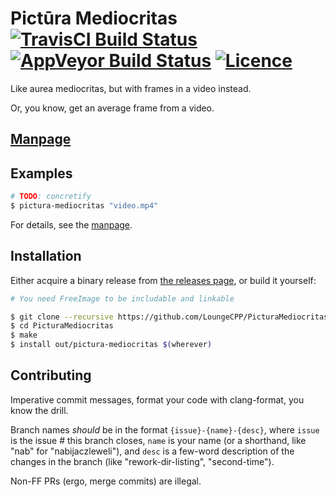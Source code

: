 # Pictūra Mediocritas [![TravisCI Build Status](https://travis-ci.org/LoungeCPP/PicturaMediocritas.svg?branch=master)](https://travis-ci.org/LoungeCPP/PicturaMediocritas) [![AppVeyor Build Status](https://ci.appveyor.com/api/projects/status/13nn4a1r52ubgg9d/branch/master?svg=true)](https://ci.appveyor.com/project/nabijaczleweli/picturamediocritas/branch/master) [![Licence](https://img.shields.io/badge/license-MIT-blue.svg?style=flat)](LICENSE)
Like aurea mediocritas, but with frames in a video instead.

Or, you know, get an average frame from a video.

## [Manpage](https://cdn.rawgit.com/LoungeCPP/PicturaMediocritas/man/pictura-mediocritas.1.html)

## Examples

```sh
# TODO: concretify
$ pictura-mediocritas "video.mp4"
```

For details, see the [manpage](https://cdn.rawgit.com/LoungeCPP/PicturaMediocritas/man/pictura-mediocritas.1.html).

## Installation

Either acquire a binary release from [the releases page](https://github.com/LoungeCPP/PicturaMediocritas/releases),
or build it yourself:

```sh
# You need FreeImage to be includable and linkable

$ git clone --recursive https://github.com/LoungeCPP/PicturaMediocritas
$ cd PicturaMediocritas
$ make
$ install out/pictura-mediocritas $(wherever)
```

## Contributing

Imperative commit messages, format your code with clang-format, you know the drill.

Branch names *should* be in the format `{issue}-{name}-{desc}`, where
`issue` is the issue # this branch closes,
`name` is your name (or a shorthand, like "nab" for "nabijaczleweli"), and
`desc` is a few-word description of the changes in the branch (like "rework-dir-listing", "second-time").

Non-FF PRs (ergo, merge commits) are illegal.
